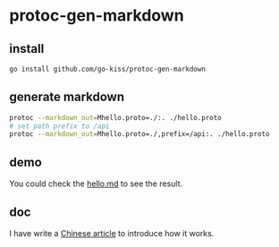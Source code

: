 # protoc-gen-markdown

## install

```bash
go install github.com/go-kiss/protoc-gen-markdown
```

## generate markdown

```bash
protoc --markdown_out=Mhello.proto=./:. ./hello.proto
# set path prefix to /api
protoc --markdown_out=Mhello.proto=./,prefix=/api:. ./hello.proto
```

## demo

You could check the [hello.md](hello.md) to see the result.

## doc

I have write a [Chinese article](https://taoshu.in/go/create-protoc-plugin.html) to introduce how it works.
